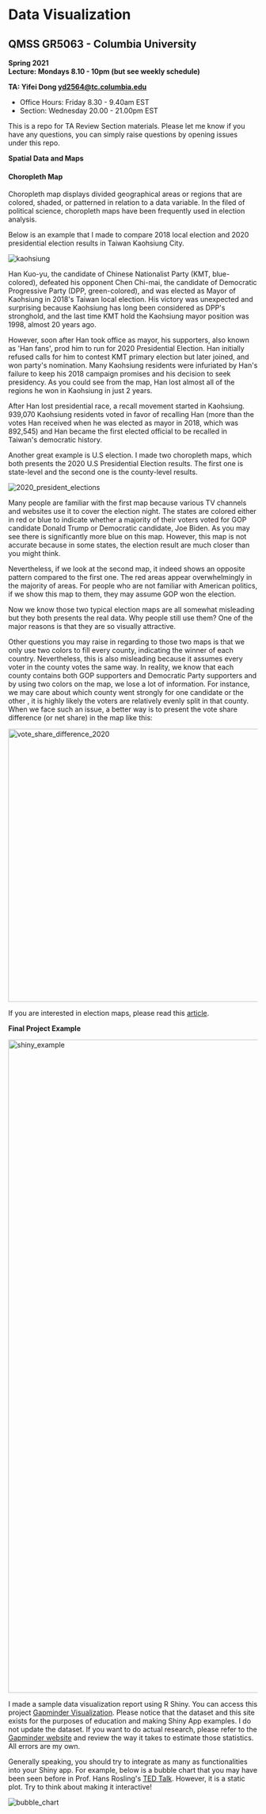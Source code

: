 Data Visualization
======================

QMSS GR5063 - Columbia University
--------------------------------

**Spring 2021**  
**Lecture: Mondays 8.10 - 10pm (but see weekly schedule)**  

**TA: Yifei Dong [yd2564@tc.columbia.edu](yd2564@tc.columbia.edu)**
  + Office Hours: Friday 8.30 - 9.40am EST
  + Section: Wednesday 20.00 - 21.00pm EST

This is a repo for TA Review Section materials. Please let me know if you have any
questions, you can simply raise questions by opening issues under this repo.

**Spatial Data and Maps**

#### Choropleth Map
Choropleth map displays divided geographical areas or regions that are colored, shaded,
or patterned in relation to a data variable. In the filed of political science, choropleth maps have been frequently used in election analysis.

Below is an example that I made to compare 2018 local election and 2020 presidential election results in Taiwan Kaohsiung City.

![kaohsiung](https://user-images.githubusercontent.com/38272447/106042058-94acee00-60aa-11eb-8956-c84a3bf767a8.png)

Han Kuo-yu, the candidate of Chinese Nationalist Party (KMT, blue-colored), defeated his opponent Chen Chi-mai, the candidate of Democratic Progressive Party (DPP, green-colored), and was elected as Mayor of Kaohsiung in 2018's Taiwan local election. His victory was unexpected and surprising because Kaohsiung has long been considered as DPP's stronghold, and the last time KMT hold the Kaohsiung mayor position was 1998, almost 20 years ago.

However, soon after Han took office as mayor, his supporters, also known as 'Han fans', prod him to run for 2020 Presidential Election. Han initially refused calls for him to contest KMT primary election but later joined, and won party's nomination. Many Kaohsiung residents were infuriated by Han's failure to keep his 2018 campaign promises and his decision to seek presidency. As you could see from the map, Han lost almost all of the regions he won in Kaohsiung in just 2 years.

After Han lost presidential race, a recall movement started in Kaohsiung. 939,070 Kaohsiung residents voted in favor of recalling Han (more than the votes Han received when he was elected as mayor in 2018, which was 892,545) and Han became the first elected official to be recalled in Taiwan's democratic history.

Another great example is U.S election. I made two choropleth maps, which both presents the 2020 U.S Presidential Election results. The first one is state-level and the second one is the county-level results.

![2020_president_elections](https://user-images.githubusercontent.com/38272447/106251764-62eb7280-61e3-11eb-8f30-273423a80bdf.png)

Many people are familiar with the first map because various TV channels and websites use it to cover the election night. The states are colored either in red or blue to indicate whether a majority of their voters voted for GOP candidate Donald Trump or Democratic candidate, Joe Biden. As you may see there is significantly more blue on this map. However, this map is not accurate because in some states, the election result are much closer than you might think.

Nevertheless, if we look at the second map, it indeed shows an opposite pattern compared to the first one. The red areas appear overwhelmingly in the majority of areas. For people who are not familiar with American politics, if we show this map to them, they may assume GOP won the election.

Now we know those two typical election maps are all somewhat misleading but they both presents the real data. Why people still use them? One of the major reasons is that they are so visually attractive.

Other questions you may raise in regarding to those two maps is that we only use two colors to fill every county, indicating the winner of each country. Nevertheless, this is also misleading because it assumes every voter in the county votes the same way. In reality, we know that each county contains both GOP supporters and Democratic Party supporters and by using two colors on the map, we lose a lot of information. For instance, we may care about which county went strongly for one candidate or the other , it is highly likely the voters are relatively evenly split in that county. When we face such an issue, a better way is to present the vote share difference (or net share) in the map like this:

<img width = '550' class="center" alt = "vote_share_difference_2020" src = "https://user-images.githubusercontent.com/38272447/106402415-58a1c200-63f7-11eb-86c3-2978663181af.png">

If you are interested in election maps, please read this [article](https://www.washingtonpost.com/graphics/politics/2016-election/how-election-maps-lie/).

**Final Project Example**

<img width="1316" alt="shiny_example" src="https://user-images.githubusercontent.com/38272447/105622382-3698b600-5ddf-11eb-91a0-82143dc0c960.png">

I made a sample data visualization report using R Shiny. You can access this project [Gapminder Visualization](https://rodericktung.shinyapps.io/gapminder_shiny/). Please notice that the dataset and this site exists for the
purposes of education and making Shiny App examples. I do not update the dataset. If
you want to do actual research, please refer to the [Gapminder website](https://www.gapminder.org/) and review the way it takes to estimate those statistics. All errors are my own.

Generally speaking, you should try to integrate as many as functionalities into your
Shiny app. For example, below is a bubble chart that you may have been seen before in Prof. Hans Rosling's [TED Talk](https://www.ted.com/talks/hans_rosling_the_best_stats_you_ve_ever_seen). However, it is a static plot. Try to think about making it interactive!

![bubble_chart](https://user-images.githubusercontent.com/38272447/105622389-4e703a00-5ddf-11eb-94b7-af18224b3073.png)
